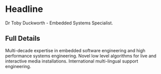 # Headline

Dr Toby Duckworth - Embedded Systems Specialist.

## Full Details

Multi-decade expertise in embedded software engineering and high performance systems engineering. Novel low level algorithms for live and interactive media installations. International multi-lingual support engineering.